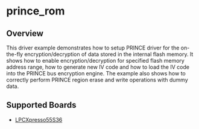 # prince_rom

## Overview
This driver example demonstrates how to setup PRINCE driver for the on-the-fly encryption/decryption of data stored in the internal flash memory. It shows how to enable encryption/decryption
for specified flash memory address range, how to generate new IV code and how to load the IV code into the PRINCE bus encryption engine.
The example also shows how to correctly perform PRINCE region erase and write operations with dummy data.

## Supported Boards
- [LPCXpresso55S36](../../_boards/lpcxpresso55s36/driver_examples/prince_rom/example_board_readme.md)
